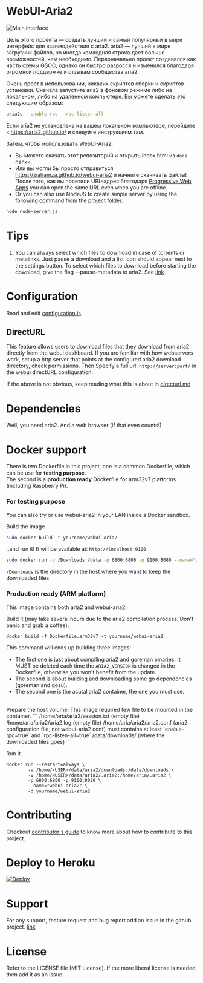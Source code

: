 # WebUI-Aria2

![Main interface](/screenshots/overview.png?raw=true)

Цель этого проекта — создать лучший и самый популярный в мире интерфейс для взаимодействия с aria2. aria2 — лучший в мире загрузчик файлов, но иногда командная строка дает больше возможностей, чем необходимо. Первоначально проект создавался как часть схемы GSOC, однако он быстро разросся и изменился благодаря огромной поддержке и отзывам сообщества aria2.

Очень прост в использовании, никаких скриптов сборки и скриптов установки. Сначала запустите aria2 в фоновом режиме либо на локальном, либо на удаленном компьютере. Вы можете сделать это следующим образом:

```bash
aria2c --enable-rpc --rpc-listen-all
```

Если aria2 не установлена ​​на вашем локальном компьютере, перейдите к https://aria2.github.io/ и следуйте инструкциям там.

Затем, чтобы использовать WebUI-Aria2,

- Вы можете скачать этот репозиторий и открыть index.html из `docs` папки.
- Или вы могли бы просто отправиться https://ziahamza.github.io/webui-aria2 и начните скачивать файлы! После того, как вы посетили URL-адрес благодаря [Progressive Web Apps](https://developers.google.com/web/progressive-web-apps/) you can open the same URL even when you are offline.
- Or you can also use NodeJS to create simple server by using the following command from the project folder.

```bash
node node-server.js
```

# Tips

1. You can always select which files to download in case of torrents or metalinks. Just pause a download and a list icon should appear next to the settings button. To select which files to download before starting the download, give the flag --pause-metadata to aria2. See [link](https://aria2.github.io/manual/en/html/aria2c.html#cmdoption--pause-metadata)

# Configuration

Read and edit [configuration.js](src/js/services/configuration.js).

## DirectURL

This feature allows users to download files that they download from aria2 directly from the webui dashboard. If you are familiar with how webservers work, setup a http server that points at the configured aria2 download directory, check permissions. Then Specify a full url: `http://server:port/` in the webui directURL configuration.

If the above is not obvious, keep reading what this is about in [directurl.md](directurl.md)

# Dependencies

Well, you need aria2. And a web browser (if that even counts!)

# Docker support

There is two Dockerfile in this project, one is a common Dockerfile, which can be use for **testing purpose**.<br>
The second is a **production ready** Dockerfile for arm32v7 platforms (including Raspberry Pi).

### For testing purpose

You can also try or use webui-aria2 in your LAN inside a Docker sandbox.

Build the image

```bash
sudo docker build -t yourname/webui-aria2 .
```

..and run it! It will be available at: `http://localhost:9100`

```bash
sudo docker run -v /Downloads:/data -p 6800:6800 -p 9100:8080 --name="webui-aria2" yourname/webui-aria2
```

`/Downloads` is the directory in the host where you want to keep the downloaded files

### Production ready (ARM platform)

This image contains both aria2 and webui-aria2.

Build it (may take several hours due to the aria2 compilation process. Don't panic and grab a coffee).

```
docker build -f Dockerfile.arm32v7 -t yourname/webui-aria2 .
```

This command will ends up building three images:

- The first one is just about compiling aria2 and goreman binaries. It MUST be deleted each time the `ARIA2_VERSION` is changed in the Dockerfile, otherwise you won't benefit from the update.
- The second is about building and downloading some go dependencies (goreman and gosu).
- The second one is the acutal aria2 container, the one you must use.

<br />
Prepare the host volume:
This image required few file to be mounted in the container.
```
/home/aria/aria2/session.txt  (empty file)
/home/aria/aria2/aria2.log    (empty file)
/home/aria/aria2/aria2.conf   (aria2 configuration file, not webui-aria2 conf) must contains at least `enable-rpc=true` and `rpc-listen-all=true`
/data/downloads/        (where the downloaded files goes)
```

Run it

```
docker run --restart=always \
        -v /home/<USER>/data/aria2/downloads:/data/downloads \
        -v /home/<USER>/data/aria2/.aria2:/home/aria/.aria2 \
        -p 6800:6800 -p 9100:8080 \
        --name="webui-aria2" \
        -d yourname/webui-aria2
```

# Contributing

Checkout [contributor's guide](CONTRIBUTING.md) to know more about how to contribute to this project.

# Deploy to Heroku

[![Deploy](https://www.herokucdn.com/deploy/button.svg)](https://heroku.com/deploy)

# Support

For any support, feature request and bug report add an issue in the github project. [link](https://github.com/ziahamza/webui-aria2/issues)

# License

Refer to the LICENSE file (MIT License). If the more liberal license is needed then add it as an issue
